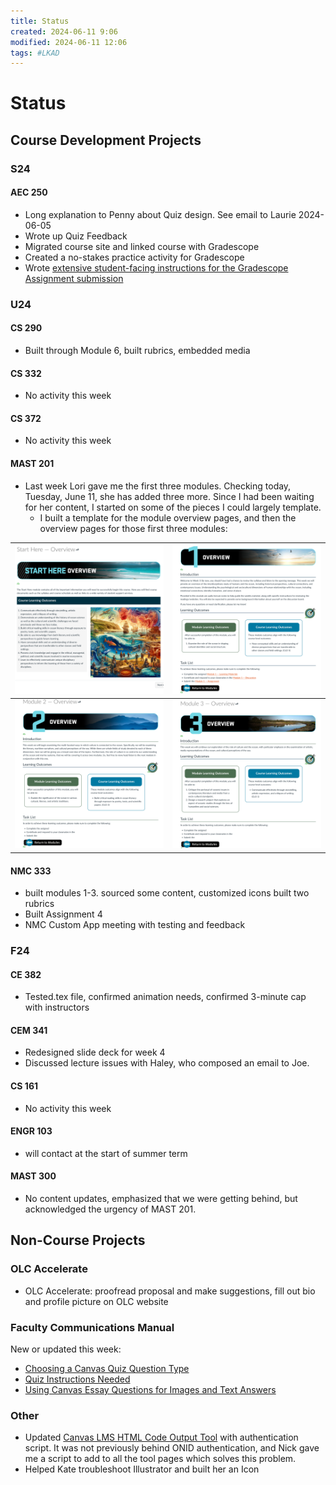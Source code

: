 ```yaml
---
title: Status
created: 2024-06-11 9:06
modified: 2024-06-11 12:06
tags: #LKAD
---
```


# Status

## Course Development Projects

### S24

#### AEC 250

- Long explanation to Penny about Quiz design. See email to Laurie 2024-06-05
- Wrote up Quiz Feedback
- Migrated course site and linked course with Gradescope
- Created a no-stakes practice activity for Gradescope
- Wrote [extensive student-facing instructions for the Gradescope Assignment submission](./images/gradescope.png)

### U24

#### CS 290

- Built through Module 6, built rubrics, embedded media

#### CS 332

- No activity this week

#### CS 372

- No activity this week

#### MAST 201

- Last week Lori gave me the first three modules. Checking today, Tuesday, June 11, she has added three more. Since I had been waiting for her content, I started on some of the pieces I could largely template.
	- I built a template for the module overview pages, and then the overview pages for those first three modules:

| ![](images/mast201_starthere.png) | ![](images/mast_201_overview1.png) |
| --------------------------------- | ---------------------------------- |
|![](images/mast_201_overview2.png)|![](images/mast_201_overview3.png)|

#### NMC 333

- built modules 1-3. sourced some content, customized icons built two rubrics
- Built Assignment 4
- NMC Custom App meeting with testing and feedback

### F24

#### CE 382

- Tested.tex file, confirmed animation needs, confirmed 3-minute cap with instructors

#### CEM 341

- Redesigned slide deck for week 4
- Discussed lecture issues with Haley, who composed an email to Joe.

#### CS 161

- No activity this week

#### ENGR 103

- will contact at the start of summer term

#### MAST 300

- No content updates, emphasized that we were getting behind, but acknowledged the urgency of MAST 201.

## Non-Course Projects

### OLC Accelerate

- OLC Accelerate: proofread proposal and make suggestions, fill out bio and profile picture on OLC website

### Faculty Communications Manual

New or updated this week:

- [Choosing a Canvas Quiz Question Type](https://github.com/mundorfd/faculty-comms/blob/c773dacf53a54ab5ecd4d82c9fe330d0ec21aa1c/Choosing%20a%20Canvas%20Quiz%20Question%20Type.md)
- [Quiz Instructions Needed](https://github.com/mundorfd/faculty-comms/blob/c773dacf53a54ab5ecd4d82c9fe330d0ec21aa1c/Quiz%20Instructions%20Needed.md)
- [Using Canvas Essay Questions for Images and Text Answers](https://github.com/mundorfd/faculty-comms/blob/c773dacf53a54ab5ecd4d82c9fe330d0ec21aa1c/Using%20Canvas%20Essay%20Questions%20for%20Images%20and%20Text%20Answers.md)

### Other

- Updated [Canvas LMS HTML Code Output Tool](https://docs.oregonstate.education/lmstools/) with authentication script. It was not previously behind ONID authentication, and Nick gave me a script to add to all the tool pages which solves this problem.
- Helped Kate troubleshoot Illustrator and built her an Icon
